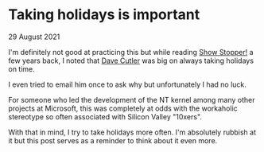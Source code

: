 # Taking holidays is important
29 August 2021

I&#39;m definitely not good at practicing this but while reading [Show Stopper!](https://www.amazon.com/Show-Stopper-Breakneck-Generation-Microsoft/dp/0029356717) a few years back, I noted that [Dave Cutler](https://en.wikipedia.org/wiki/Dave_Cutler) was big on always taking holidays on time.

I even tried to email him once to ask why but unfortunately I had no luck.

For someone who led the development of the NT kernel among many other projects at Microsoft, this was completely at odds with the workaholic stereotype so often associated with Silicon Valley &#34;10xers&#34;.

With that in mind, I try to take holidays more often. I&#39;m absolutely rubbish at it but this post serves as a reminder to think about it even more.
